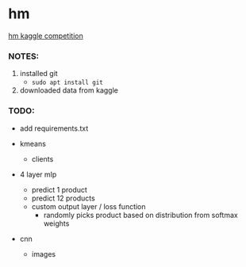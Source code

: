 # hm
[hm kaggle competition](https://www.kaggle.com/c/h-and-m-personalized-fashion-recommendations/overview)


### NOTES:

1. installed git
    - `sudo apt install git`
2. downloaded data from kaggle    

### TODO:

- add requirements.txt

- kmeans
    - clients

- 4 layer mlp
    - predict 1 product
    - predict 12 products
    - custom output layer / loss function 
        - randomly picks product based on distribution from softmax weights

- cnn
    - images
